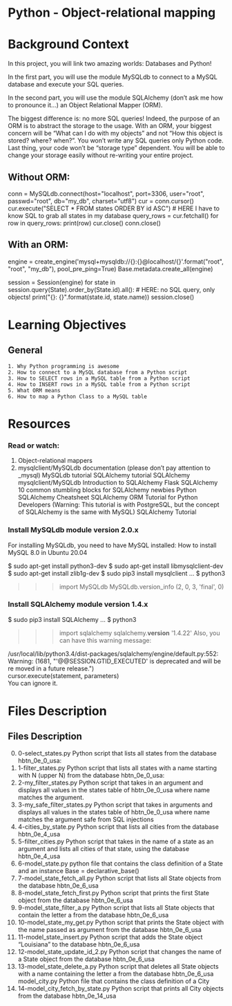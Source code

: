 # Python - Object-relational mapping

# Background Context
In this project, you will link two amazing worlds: Databases and Python!

In the first part, you will use the module MySQLdb to connect to a MySQL database and execute your SQL queries.

In the second part, you will use the module SQLAlchemy (don’t ask me how to pronounce it…) an Object Relational Mapper (ORM).

The biggest difference is: no more SQL queries! Indeed, the purpose of an ORM is to abstract the storage to the usage. With an ORM, your biggest concern will be “What can I do with my objects” and not “How this object is stored? where? when?”. You won’t write any SQL queries only Python code. Last thing, your code won’t be “storage type” dependent. You will be able to change your storage easily without re-writing your entire project.

## Without ORM:

conn = MySQLdb.connect(host="localhost", port=3306, user="root", passwd="root", db="my_db", charset="utf8")
cur = conn.cursor()
cur.execute("SELECT * FROM states ORDER BY id ASC") # HERE I have to know SQL to grab all states in my database
query_rows = cur.fetchall()
for row in query_rows:
    print(row)
cur.close()
conn.close()
## With an ORM:

engine = create_engine('mysql+mysqldb://{}:{}@localhost/{}'.format("root", "root", "my_db"), pool_pre_ping=True)
Base.metadata.create_all(engine)

session = Session(engine)
for state in session.query(State).order_by(State.id).all(): # HERE: no SQL query, only objects!
    print("{}: {}".format(state.id, state.name))
session.close()
# Learning Objectives
## General
	1. Why Python programming is awesome
	2. How to connect to a MySQL database from a Python script
	3. How to SELECT rows in a MySQL table from a Python script
	4. How to INSERT rows in a MySQL table from a Python script
	5. What ORM means
	6. How to map a Python Class to a MySQL table

# Resources
### Read or watch:

1. Object-relational mappers
2. mysqlclient/MySQLdb documentation (please don’t pay attention to _mysql)
MySQLdb tutorial
SQLAlchemy tutorial
SQLAlchemy
mysqlclient/MySQLdb
Introduction to SQLAlchemy
Flask SQLAlchemy
10 common stumbling blocks for SQLAlchemy newbies
Python SQLAlchemy Cheatsheet
SQLAlchemy ORM Tutorial for Python Developers (Warning: This tutorial is with PostgreSQL, but the concept of SQLAlchemy is the same with MySQL)
SQLAlchemy Tutorial


### Install MySQLdb module version 2.0.x
For installing MySQLdb, you need to have MySQL installed: How to install MySQL 8.0 in Ubuntu 20.04

$ sudo apt-get install python3-dev
$ sudo apt-get install libmysqlclient-dev
$ sudo apt-get install zlib1g-dev
$ sudo pip3 install mysqlclient
...
$ python3
>>> import MySQLdb
>>> MySQLdb.version_info 
(2, 0, 3, 'final', 0)
### Install SQLAlchemy module version 1.4.x
$ sudo pip3 install SQLAlchemy
...
$ python3
>>> import sqlalchemy
>>> sqlalchemy.__version__ 
'1.4.22'
Also, you can have this warning message:

/usr/local/lib/python3.4/dist-packages/sqlalchemy/engine/default.py:552: Warning: (1681, "'@@SESSION.GTID_EXECUTED' is deprecated and will be re
moved in a future release.")                                                                                                                    
  cursor.execute(statement, parameters)  
You can ignore it.



# Files 		 Description
## Files			Description
0. 0-select_states.py	Python script that lists all states from the database hbtn_0e_0_usa:
1. 1-filter_states.py	Python script that lists all states with a name starting with N (upper N) from the database hbtn_0e_0_usa:
2. 2-my_filter_states.py	Python script that takes in an argument and displays all values in the states table of hbtn_0e_0_usa where name matches the argument.
3. 3-my_safe_filter_states.py	Python script that takes in arguments and displays all values in the states table of hbtn_0e_0_usa where name matches the argument safe from SQL injections
4. 4-cities_by_state.py	Python script that lists all cities from the database hbtn_0e_4_usa
5. 5-filter_cities.py	Python script that takes in the name of a state as an argument and lists all cities of that state, using the database hbtn_0e_4_usa
6. 6-model_state.py	python file that contains the class definition of a State and an instance Base = declarative_base()
7. 7-model_state_fetch_all.py	Python script that lists all State objects from the database hbtn_0e_6_usa
8. 8-model_state_fetch_first.py	Python script that prints the first State object from the database hbtn_0e_6_usa
9. 9-model_state_filter_a.py	Python script that lists all State objects that contain the letter a from the database hbtn_0e_6_usa
10. 10-model_state_my_get.py	Python script that prints the State object with the name passed as argument from the database hbtn_0e_6_usa
11. 11-model_state_insert.py	Python script that adds the State object “Louisiana” to the database hbtn_0e_6_usa
12. 12-model_state_update_id_2.py	Python script that changes the name of a State object from the database hbtn_0e_6_usa
13. 13-model_state_delete_a.py	Python script that deletes all State objects with a name containing the letter a from the database hbtn_0e_6_usa
model_city.py	Python file that contains the class definition of a City
14. 14-model_city_fetch_by_state.py	Python script that prints all City objects from the database hbtn_0e_14_usa
